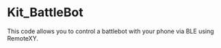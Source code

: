 # Kit_BattleBot
This code allows you to control a battlebot with your phone via BLE using RemoteXY.
